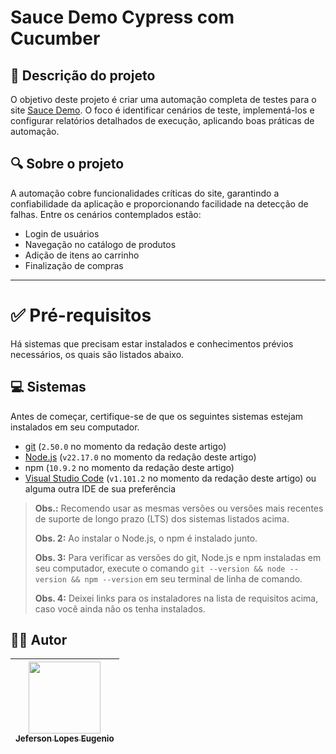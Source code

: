 # Sauce Demo Cypress com Cucumber

## 📌 Descrição do projeto
O objetivo deste projeto é criar uma automação completa de testes para o site [Sauce Demo](https://www.saucedemo.com/). O foco é identificar cenários de teste, implementá-los e configurar relatórios detalhados de execução, aplicando boas práticas de automação.

## 🔍 Sobre o projeto

A automação cobre funcionalidades críticas do site, garantindo a confiabilidade da aplicação e proporcionando facilidade na detecção de falhas. Entre os cenários contemplados estão:

- Login de usuários  
- Navegação no catálogo de produtos  
- Adição de itens ao carrinho  
- Finalização de compras  

---

# ✅ Pré-requisitos

Há sistemas que precisam estar instalados e conhecimentos prévios necessários, os quais são listados abaixo.

## 💻 Sistemas

Antes de começar, certifique-se de que os seguintes sistemas estejam instalados em seu computador.

- [git](https://git-scm.com/) (`2.50.0` no momento da redação deste artigo)
- [Node.js](https://nodejs.org/en/) (`v22.17.0` no momento da redação deste artigo)
- npm (`10.9.2` no momento da redação deste artigo)
- [Visual Studio Code](https://code.visualstudio.com/) (`v1.101.2` no momento da redação deste artigo) ou alguma outra IDE de sua preferência

> **Obs.:** Recomendo usar as mesmas versões ou versões mais recentes de suporte de longo prazo (LTS) dos sistemas listados acima.
>
> **Obs. 2:** Ao instalar o Node.js, o npm é instalado junto.
>
> **Obs. 3:** Para verificar as versões do git, Node.js e npm instaladas em seu computador, execute o comando `git --version && node --version && npm --version` em seu terminal de linha de comando.
>
> **Obs. 4:** Deixei links para os instaladores na lista de requisitos acima, caso você ainda não os tenha instalados.

## 👨‍💻 Autor
| [<img src="https://avatars.githubusercontent.com/u/122066021?v=4" width=115><br><sub>Jeferson Lopes Eugenio</sub>](https://github.com/JefersonEuenio) |
| :---: |